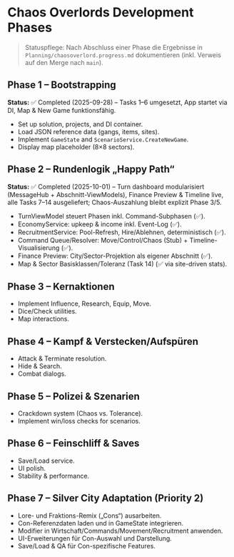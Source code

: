 # Chaos Overlords Development Phases

> Statuspflege: Nach Abschluss einer Phase die Ergebnisse in `Planning/chaosoverlord.progress.md` dokumentieren (inkl. Verweis auf den Merge nach `main`).

## Phase 1 – Bootstrapping
**Status:** ✅ Completed (2025-09-28) – Tasks 1–6 umgesetzt, App startet via DI, Map & New Game funktionsfähig.
- Set up solution, projects, and DI container.
- Load JSON reference data (gangs, items, sites).
- Implement `GameState` and `ScenarioService.CreateNewGame`.
- Display map placeholder (8×8 sectors).

## Phase 2 – Rundenlogik „Happy Path“
**Status:** ✅ Completed (2025-10-01) – Turn dashboard modularisiert (MessageHub + Abschnitt-ViewModels), Finance Preview & Timeline live, alle Tasks 7–14 ausgeliefert; Chaos-Auszahlung bleibt explizit Phase 3/5.
- TurnViewModel steuert Phasen inkl. Command-Subphasen (✅).
- EconomyService: upkeep & income inkl. Event-Log (✅).
- RecruitmentService: Pool-Refresh, Hire/Ablehnen, deterministisch (✅).
- Command Queue/Resolver: Move/Control/Chaos (Stub) + Timeline-Visualisierung (✅).
- Finance Preview: City/Sector-Projektion als eigener Abschnitt (✅).
- Map & Sector Basisklassen/Toleranz (Task 14) (✅ via site-driven stats).

## Phase 3 – Kernaktionen
- Implement Influence, Research, Equip, Move.
- Dice/Check utilities.
- Map interactions.

## Phase 4 – Kampf & Verstecken/Aufspüren
- Attack & Terminate resolution.
- Hide & Search.
- Combat dialogs.

## Phase 5 – Polizei & Szenarien
- Crackdown system (Chaos vs. Tolerance).
- Implement win/loss checks for scenarios.

## Phase 6 – Feinschliff & Saves
- Save/Load service.
- UI polish.
- Stability & performance.

## Phase 7 – Silver City Adaptation (Priority 2)
- Lore- und Fraktions-Remix („Cons“) ausarbeiten.
- Con-Referenzdaten laden und in GameState integrieren.
- Modifier in Wirtschaft/Commands/Movement/Recruitment anwenden.
- UI-Erweiterungen für Con-Auswahl und Darstellung.
- Save/Load & QA für Con-spezifische Features.
